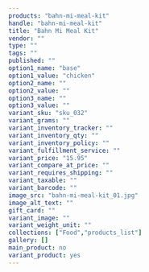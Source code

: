 ```yaml
---
products: "bahn-mi-meal-kit"
handle: "bahn-mi-meal-kit"
title: "Bahn Mi Meal Kit"
vendor: ""
type: ""
tags: ""
published: ""
option1_name: "base"
option1_value: "chicken"
option2_name: ""
option2_value: ""
option3_name: ""
option3_value: ""
variant_sku: "sku_032"
variant_grams: ""
variant_inventory_tracker: ""
variant_inventory_qty: ""
variant_inventory_policy: ""
variant_fulfillment_service: ""
variant_price: "15.95"
variant_compare_at_price: ""
variant_requires_shipping: ""
variant_taxable: ""
variant_barcode: ""
image_src: "bahn-mi-meal-kit_01.jpg"
image_alt_text: ""
gift_card: ""
variant_image: ""
variant_weight_unit: ""
collections: ["Food","products_list"]
gallery: []
main_product: no
variant_product: yes
---
```





 

 

 

 

 

 

 

 

 

 

 

 

 

 

 

